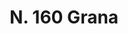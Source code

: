 ---
title: "N. 160 Grana"
permalink: "/edition/plant160/"
plant-name: "N. 160"
plant-number: "160"
plant-xml: "/assets/xml/plant160.xml"
plant-img1: "/assets/img/plant160_verso.jpg"
plant-img2: "/assets/img/plant160.jpg"
plant-title: "N. 160 Grana"
plant-wfo-link: "http://www.worldfloraonline.org/taxon/wfo-0000290191"
plant-kew-link: ""
plant-taxon-content: "Quercus coccifera L."
layout: single-xml
---